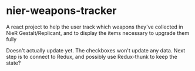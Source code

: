 # nier-weapons-tracker
A react project to help the user track which weapons they've collected in NieR Gestalt/Replicant, and to display the items necessary to upgrade them fully

Doesn't actually update yet. The checkboxes won't update any data. Next step is to connect to Redux, and possibly use Redux-thunk to keep the state?
